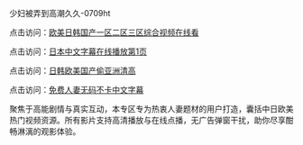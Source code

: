 少妇被弄到高潮久久-0709ht

点击访问：<a href="https://heiliao2dmwwy.pages.dev">欧美日韩国产一区二区三区综合视频在线看</a>

点击访问：<a href="https://heiliaoll4qsx.pages.dev">日本中文字幕在线播放第1页</a>

点击访问：<a href="https://heiliaowzu4ur.pages.dev">日韩欧美国产偷亚洲清高</a>

点击访问：<a href="https://heiliaozj3tjd.pages.dev">免费人妻无码不卡中文字幕</a>

聚焦于高能剧情与真实互动，本专区专为热衷人妻题材的用户打造，囊括中日欧美热门视频资源。所有影片支持高清播放与在线点播，无广告弹窗干扰，助你尽享酣畅淋漓的观影体验。

<span style="display:none;">[Canonical link](）</span>
